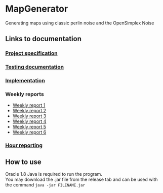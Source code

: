 # MapGenerator
Generating maps using classic perlin noise and the OpenSimplex Noise

## Links to documentation  

### [Project specification](https://github.com/uberballo/MapGenerator/blob/master/documentation/ProjectSpecification.md)  
### [Testing documentation](https://github.com/uberballo/MapGenerator/blob/master/documentation/Testing_document.md)  
### [Implementation](https://github.com/uberballo/MapGenerator/blob/master/documentation/Implementation_document.md)

### Weekly reports  

* [Weekly report 1](https://github.com/uberballo/MapGenerator/blob/master/documentation/Weekly_report_1.md)  
* [Weekly report 2](https://github.com/uberballo/MapGenerator/blob/master/documentation/Weekly_report_2.md)
* [Weekly report 3](https://github.com/uberballo/MapGenerator/blob/master/documentation/Weekly_report_3.md)
* [Weekly report 4](https://github.com/uberballo/MapGenerator/blob/master/documentation/Weekly_report_4.md)
* [Weekly report 5](https://github.com/uberballo/MapGenerator/blob/master/documentation/Weekly_report_5.md)
* [Weekly report 6](https://github.com/uberballo/MapGenerator/blob/master/documentation/Weekly_report_6.md)


### [Hour reporting](https://github.com/uberballo/MapGenerator/blob/master/documentation/hour_report.md)

## How to use
Oracle 1.8 Java is required to run the program.  
You may download the .jar file from the release tab and can be used with the command `java -jar FILENAME.jar`
